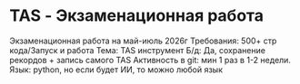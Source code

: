 # TAS - Экзаменационная работа

Экзаменационная работа на май-июль 2026г
Требования: 500+ стр кода/Запуск и работа
Тема: TAS инструмент
Б/д: Да, сохранение рекордов + запись самого TAS
Активность в git: мин 1 раз в 1-2 недели.
Язык: python, но если будет ИИ, то можно любой язык
